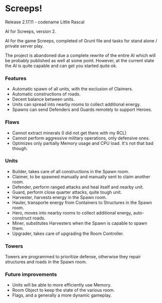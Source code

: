 # Screeps!
Release 2.17.11 - codename Little Rascal

AI for Screeps, version 2.

AI for the game Screeps, completed of Grunt file and tasks for stand alone / private server play.

The project is abandoned due a complete rewrite of the entire AI which will be probably published as well at some point. However, at the current state the AI is quite capable and can get you started quite ok.

### Features
- Automatic spawn of all units, with the exclusion of Claimers.
- Automatic constructions of roads.
- Decent balance between units.
- Units can spread into nearby rooms to collect additional energy.
- Spawns can send Defenders and Guards remotely to support Heroes.

### Flaws
- Cannot extract minerals (I did not get there with my RCL)
- Cannot perform aggressive military operations, only defensive ones.
- Optimizes only partially Memory usage and CPU load. It's not that bad though.

### Units
- Builder, takes care of all constructions in the Spawn room.
- Claimer, to be spawned manually and manually sent to claim another room.
- Defender, perform ranged attacks and heal itself and nearby unit.
- Guard, perform close quarter attacks, quite tough unit.
- Harvester, harvests energy in the Spawn room.
- Hauler, transporte energy from Containers to Structures in the Spawn room.
- Hero, moves into nearby rooms to collect additional energy, auto-construct roads.
- Miner, substitutes Harvesters when the Spawn is capable to spawn them.
- Upgrader, takes care of upgrading the Room Controller.

### Towers
Towers are programmed to prioritize defense, otherwise they repair structures and roads in the Spawn room.

### Future improvements
- Units will be able to more efficiently use Memory.
- Room Object to keep the state of the various room.
- Flags, and a generally a more dynamic gameplay.
